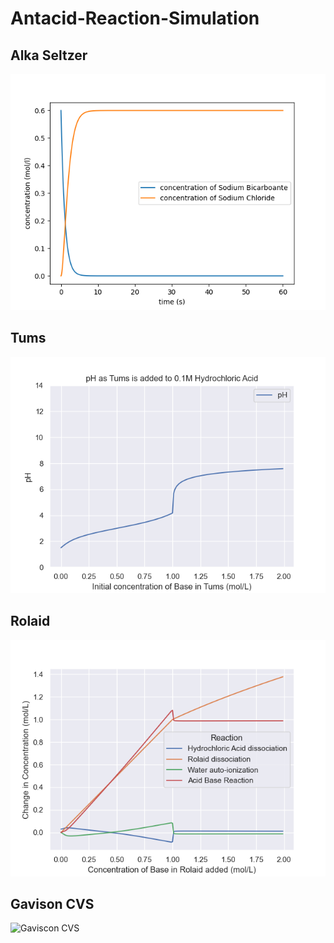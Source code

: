 # Antacid-Reaction-Simulation

## Alka Seltzer

<img src="AlkaSeltzer_Fig1.png" alt="AlkaSeltzer">

## Tums

<img src="Tums_Fig2.png" alt="Tums">

## Rolaid

<img src="Rolaid_Fig3.png" alt="Rolaid">

## Gavison CVS

<img src="GavisconCVS_Fig1.png" alt="Gaviscon CVS">
